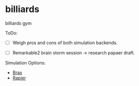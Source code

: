 # billiards
billiards gym

ToDo:
  - [ ] Weigh pros and cons of both simulation backends.
  - [ ] Remarkable2 brain storm session -> research papaer draft.


Simulation Options:
  - [Brax](https://arxiv.org/abs/2106.13281)
  - [Rapier](https://rapier.rs/)
